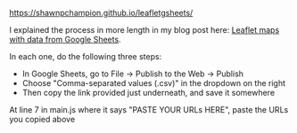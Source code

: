 https://shawnpchampion.github.io/leafletgsheets/

I explained the process in more length in my blog post here: [Leaflet maps with data from Google Sheets](https://rdrn.me/leaflet-maps-google-sheets/).

In each one, do the following three steps:
   - In Google Sheets, go to File -> Publish to the Web -> Publish
   - Choose "Comma-separated values (.csv)" in the dropdown on the right
   - Then copy the link provided just underneath, and save it somewhere

At line 7 in main.js where it says "PASTE YOUR URLs HERE", paste the URLs you copied above
